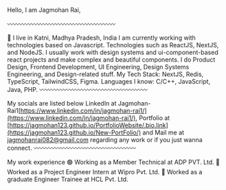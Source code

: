 Hello, I am Jagmohan Rai,

〰️〰️〰️〰️〰️〰️〰️〰️〰️〰️〰️〰️〰️〰️〰️〰️〰️〰️

📍 I live in Katni, Madhya Pradesh, India
I am currently working with technologies based on Javascript. Technologies such as ReactJS, NextJS, and NodeJS.
I usually work with design systems and ui-component-based react projects and make complex and beautiful components.
I do Product Design, Frontend Development, UI Engineering, Design Systems Engineering, and Design-related stuff.
My Tech Stack: NextJS, Redis, TypeScript, TailwindCSS, Figma.
Languages I know: C/C++, JavaScript, Java, PHP.
〰️〰️〰️〰️〰️〰️〰️〰️〰️〰️〰️〰️〰️〰️〰️〰️〰️〰️

My socials are listed below
LinkedIn at Jagmohan-Rai1[https://www.linkedin.com/in/jagmohan-rai1/](https://www.linkedin.com/in/jagmohan-rai1/),
Portfolio at [https://jagmohan123.github.io/PortfolioWebsite/.bio.link](https://jagmohan123.github.io/New-PortFolio/)
and Mail me at jagmohanrai082@gmail.com regarding any work or if you just wanna connect.
〰️〰️〰️〰️〰️〰️〰️〰️〰️〰️〰️〰️〰️〰️〰️〰️〰️    

My work experience
🟢 Working as a Member Technical at ADP PVT. Ltd.
🔴 Worked as a Project Engineer Intern at Wipro Pvt. Ltd.
🔴 Worked as a graduate Engineer Trainee at HCL Pvt. Ltd.
